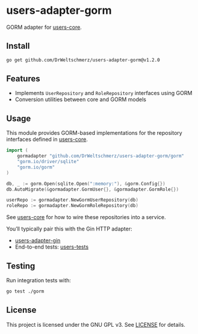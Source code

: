 # users-adapter-gorm

GORM adapter for [users-core](https://github.com/DrWeltschmerz/users-core).

## Install

```sh
go get github.com/DrWeltschmerz/users-adapter-gorm@v1.2.0
```

## Features

- Implements `UserRepository` and `RoleRepository` interfaces using GORM
- Conversion utilities between core and GORM models

## Usage

This module provides GORM-based implementations for the repository interfaces defined in [users-core](https://github.com/DrWeltschmerz/users-core).

```go
import (
    gormadapter "github.com/DrWeltschmerz/users-adapter-gorm/gorm"
    "gorm.io/driver/sqlite"
    "gorm.io/gorm"
)

db, _ := gorm.Open(sqlite.Open(":memory:"), &gorm.Config{})
db.AutoMigrate(&gormadapter.GormUser{}, &gormadapter.GormRole{})

userRepo := gormadapter.NewGormUserRepository(db)
roleRepo := gormadapter.NewGormRoleRepository(db)
```

See [users-core](https://github.com/DrWeltschmerz/users-core) for how to wire these repositories into a service.

You’ll typically pair this with the Gin HTTP adapter:

- [users-adapter-gin](https://github.com/DrWeltschmerz/users-adapter-gin)
- End-to-end tests: [users-tests](https://github.com/DrWeltschmerz/users-tests)

## Testing

Run integration tests with:

```sh
go test ./gorm
```

## License

This project is licensed under the GNU GPL v3. See [LICENSE](LICENSE) for details.
